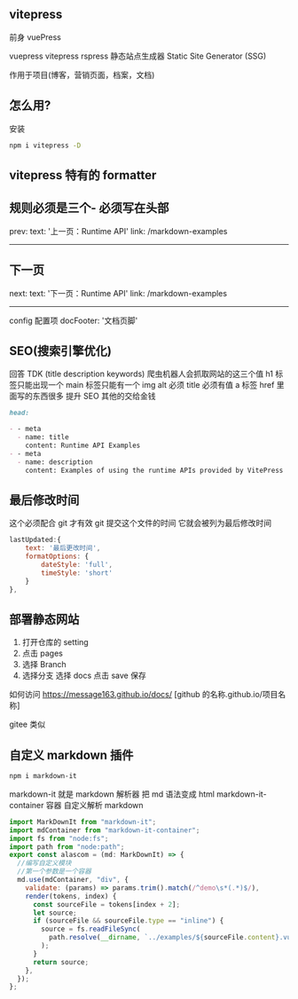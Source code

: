 ## vitepress

前身 vuePress

vuepress vitepress rspress 静态站点生成器 Static Site Generator (SSG)

作用于项目(博客，营销页面，档案，文档)

## 怎么用?

安装

```sh
npm i vitepress -D
```

## vitepress 特有的 formatter

## 规则必须是三个- 必须写在头部

prev:
text: '上一页：Runtime API'
link: /markdown-examples

---

## 下一页

next:
text: '下一页：Runtime API'
link: /markdown-examples

---

config 配置项 docFooter: '文档页脚'

## SEO(搜索引擎优化)

回答 TDK (title description keywords)
爬虫机器人会抓取网站的这三个值
h1 标签只能出现一个
main 标签只能有一个
img alt 必须 title 必须有值
a 标签 href 里面写的东西很多
提升 SEO 其他的交给金钱

```md
head:

- - meta
  - name: title
    content: Runtime API Examples
- - meta
  - name: description
    content: Examples of using the runtime APIs provided by VitePress
```

## 最后修改时间

这个必须配合 git 才有效 git 提交这个文件的时间 它就会被列为最后修改时间

```js
lastUpdated:{
    text: '最后更改时间',
    formatOptions: {
        dateStyle: 'full',
        timeStyle: 'short'
    }
},
```

## 部署静态网站

1. 打开仓库的 setting
2. 点击 pages
3. 选择 Branch
4. 选择分支 选择 docs 点击 save 保存

如何访问 https://message163.github.io/docs/
[github 的名称.github.io/项目名称]

gitee 类似

## 自定义 markdown 插件

```sh
npm i markdown-it
```

markdown-it 就是 markdown 解析器 把 md 语法变成 html
markdown-it-container 容器
自定义解析 markdown

```js
import MarkDownIt from "markdown-it";
import mdContainer from "markdown-it-container";
import fs from "node:fs";
import path from "node:path";
export const alascom = (md: MarkDownIt) => {
  //编写自定义模块
  //第一个参数是一个容器
  md.use(mdContainer, "div", {
    validate: (params) => params.trim().match(/^demo\s*(.*)$/),
    render(tokens, index) {
      const sourceFile = tokens[index + 2];
      let source;
      if (sourceFile && sourceFile.type == "inline") {
        source = fs.readFileSync(
          path.resolve(__dirname, `../examples/${sourceFile.content}.vue`)
        );
      }
      return source;
    },
  });
};
```
